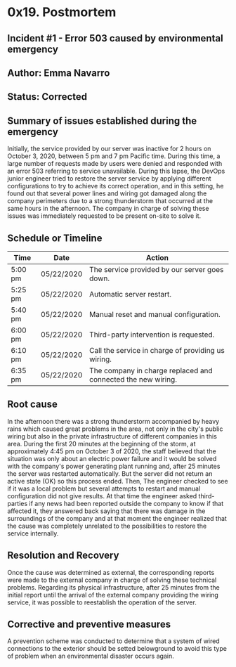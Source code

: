 # 0x19. Postmortem

## Incident #1 - Error 503 caused by environmental emergency

## Author: Emma Navarro 

## Status: Corrected

## Summary of issues established during the emergency

Initially, the service provided by our server was inactive for 2 hours on October 3, 2020, between 5 pm and 7 pm Pacific time. During this time, a large number of requests made by users were denied and responded with an error 503 referring to service unavailable. During this lapse, the DevOps junior engineer tried to restore the server service by applying different configurations to try to achieve its correct operation, and in this setting, he found out that several power lines and wiring got damaged along the company perimeters due to a strong thunderstorm that occurred at the same hours in the afternoon. The company in charge of solving these issues was immediately requested to be present on-site to solve it.

## Schedule or Timeline

| Time | Date | Action |
|------|------|--------|
| 5:00 pm | 05/22/2020 | The service provided by our server goes down. |
| 5:25 pm | 05/22/2020 | Automatic server restart. |
| 5:40 pm | 05/22/2020 | Manual reset and manual configuration. |
| 6:00 pm | 05/22/2020 | Third-party intervention is requested. |
| 6:10 pm | 05/22/2020 | Call the service in charge of providing us wiring. |
| 6:35 pm | 05/22/2020 | The company in charge replaced and connected the new wiring. |

## Root cause

In the afternoon there was a strong thunderstorm accompanied by heavy rains which caused great problems in the area, not only in the city's public wiring but also in the private infrastructure of different companies in this area. During the first 20 minutes at the beginning of the storm, at approximately 4:45 pm on October 3 of 2020, the staff believed that the situation was only about an electric power failure and it would be solved with the company's power generating plant running and, after 25 minutes the server was restarted automatically. But the server did not return an active state (OK) so this process ended. Then, The engineer checked to see if it was a local problem but several attempts to restart and manual configuration did not give results. At that time the engineer asked third-parties if any news had been reported outside the company to know if that affected it, they answered back saying that there was damage in the surroundings of the company and at that moment the engineer realized that the cause was completely unrelated to the possibilities to restore the service internally.

## Resolution and Recovery

Once the cause was determined as external, the corresponding reports were made to the external company in charge of solving these technical problems. Regarding its physical infrastructure, after 25 minutes from the initial report until the arrival of the external company providing the wiring service, it was possible to reestablish the operation of the server.

## Corrective and preventive measures

A prevention scheme was conducted to determine that a system of wired connections to the exterior should be setted belowground to avoid this type of problem when an environmental disaster occurs again.
